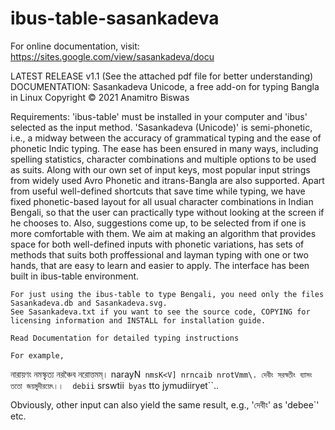 # ibus-table-sasankadeva

For online documentation, visit: https://sites.google.com/view/sasankadeva/docu

LATEST RELEASE v1.1
(See the attached pdf file for better understanding)
DOCUMENTATION: Sasankadeva Unicode, a free add-on for typing Bangla in Linux
Copyright © 2021 Anamitro Biswas


Requirements: 'ibus-table' must be installed in your computer and 'ibus' selected as the input method.
'Sasankadeva (Unicode)' is semi-phonetic, i.e., a midway between the accuracy of grammatical typing and the ease of phonetic Indic typing. The ease has been ensured in many ways, including spelling statistics, character combinations and multiple options to be used as suits. Along with our own set of input keys, most popular input strings from widely used Avro Phonetic and itrans-Bangla are also supported.
	Apart from useful well-defined shortcuts that save time while typing, we have fixed phonetic-based layout for all usual character combinations in Indian Bengali, so that the user can practically type without looking at the screen if he chooses to. Also, suggestions come up, to be selected from if one is more comfortable with them. We aim at making an algorithm that provides space for both well-defined inputs with phonetic variations, has sets of methods that suits both proffessional and layman typing with one or two hands, that are easy to learn and easier to apply. The interface has been built in ibus-table environment.
	
	For just using the ibus-table to type Bengali, you need only the files Sasankadeva.db and Sasankadeva.svg.
	See Sasankadeva.txt if you want to see the source code, COPYING for licensing information and INSTALL for installation guide.
	
	Read Documentation for detailed typing instructions
	
	For example,
নারায়ণং নমস্কৃত্য নরঞ্চৈব নরোত্তমম্।	narayN` nmsK<V] nrncaib nrotVmm\.
দেবীং সরস্বতীং ব্যাসং ততো জয়মুদীরয়েৎ।।	debii` srswtii` byas` tto jymudiiryet``..

Obviously, other input can also yield the same result, e.g., 'দেবীং' as 'debee`' etc.
